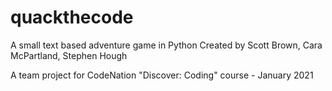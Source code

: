 # quackthecode
A small text based adventure game in Python
Created by Scott Brown, Cara McPartland, Stephen Hough

A team project for CodeNation "Discover: Coding" course - January 2021
